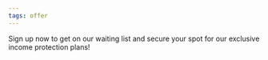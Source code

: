 ```yaml
---
tags: offer
---
```


Sign up now to get on our waiting list and secure your spot for our exclusive income protection plans!

